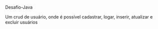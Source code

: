 Desafio-Java

Um crud de usuário, onde é possível cadastrar, logar, inserir, atualizar e excluir usuários
